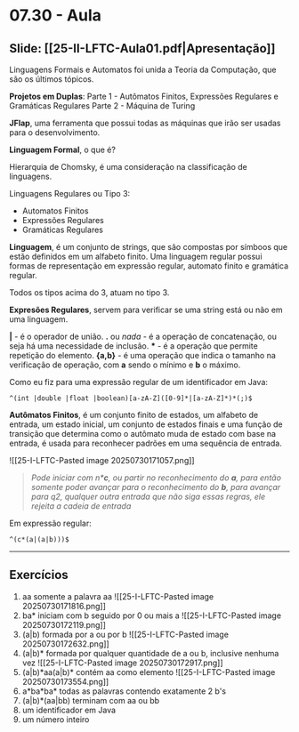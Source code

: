 # 07.30 - Aula

## Slide: [[25-II-LFTC-Aula01.pdf|Apresentação]]

Linguagens Formais e Automatos foi unida a Teoria da Computação, que são os últimos tópicos.

**Projetos em Duplas**:
Parte 1 - Autômatos Finitos, Expressões Regulares e Gramáticas Regulares
Parte 2 - Máquina de Turing

**JFlap**, uma ferramenta que possui todas as máquinas que irão ser usadas para o desenvolvimento.

**Linguagem Formal**, o que é?

Hierarquia de Chomsky, é uma consideração na classificação de linguagens.

Linguagens Regulares ou Tipo 3:
- Automatos Finitos
- Expressões Regulares
- Gramáticas Regulares

**Linguagem**, é um conjunto de strings, que são compostas por símboos que estão definidos em um alfabeto finito. Uma linguagem regular possui formas de representação em expressão regular, automato finito e gramática regular.

Todos os tipos acima do 3, atuam no tipo 3.

**Expresões Regulares**, servem para verificar se uma string está ou não em uma linguagem.

**|** - é o operador de união.
**.** ou *nada* - é a operação de concatenação, ou seja há uma necessidade de inclusão.
**\*** - é a operação que permite repetição do elemento.
**{a,b}** - é uma operação que indica o tamanho na verificação de operação, com **a** sendo o mínimo e **b** o máximo.

Como eu fiz para uma expressão regular de um identificador em Java:

```regex
^(int |double |float |boolean)[a-zA-Z]([0-9]*|[a-zA-Z]*)*(;)$
```

**Autômatos Finitos**, é um conjunto finito de estados, um alfabeto de entrada, um estado inicial, um conjunto de estados finais e uma função de transição que determina como o autômato muda de estado com base na entrada, é usada para reconhecer padrões em uma sequência de entrada.

![[25-I-LFTC-Pasted image 20250730171057.png]]
>*Pode iniciar com $n*$**c**, ou partir no reconhecimento do **a**, para então somente poder avançar para o reconhecimento do **b**, para avançar para q2, qualquer outra entrada que não siga essas regras, ele rejeita a cadeia de entrada*

Em expressão regular:
```
^(c*(a|(a|b)))$
```

---

## Exercícios

1) aa somente a palavra aa
   ![[25-I-LFTC-Pasted image 20250730171816.png]]
2) ba* iniciam com b seguido por 0 ou mais a
   ![[25-I-LFTC-Pasted image 20250730172119.png]]
3) (a|b) formada por a ou por b
   ![[25-I-LFTC-Pasted image 20250730172632.png]]
4) (a|b)* formada por qualquer quantidade de a ou b, inclusive nenhuma vez
   ![[25-I-LFTC-Pasted image 20250730172917.png]]
5) (a|b)\*aa(a|b)\* contém aa como elemento
   ![[25-I-LFTC-Pasted image 20250730173554.png]]
6) a\*ba\*ba* todas as palavras contendo exatamente 2 b's
7) (a|b)\*(aa|bb) terminam com aa ou bb
8) um identificador em Java
9) um número inteiro

